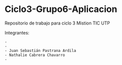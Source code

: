 # Ciclo3-Grupo6-Aplicacion

Repositorio de trabajo para ciclo 3 Mistion TIC UTP

Integrantes: 

	-
	-
	- Juan Sebastián Pastrana Ardila
	- Nathalie Cabrera Chavarro
	- 
